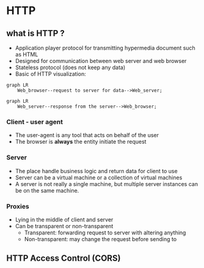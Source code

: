 # HTTP

## what is HTTP ?

- Application player protocol for transmitting hypermedia document such as HTML
- Designed for communication between web server and web browser
- Stateless protocol (does not keep any data)
- Basic of HTTP visualization:

```mermaid
graph LR
    Web_browser--request to server for data-->Web_server;
```

```mermaid
graph LR
    Web_server--response from the server-->Web_browser;

```

### Client - user agent

- The user-agent is any tool that acts on behalf of the user
- The browser is **always** the entity initiate the request

### Server

- The place handle business logic and return data for client to use
- Server can be a virtual machine or a collection of virtual machines
- A server is not really a single machine, but multiple server instances can be on the same machine.

### Proxies

- Lying in the middle of client and server
- Can be transparent or non-transparent
  - Transparent: forwarding request to server with altering anything
  - Non-transparent: may change the request before sending to

## HTTP Access Control (CORS)
